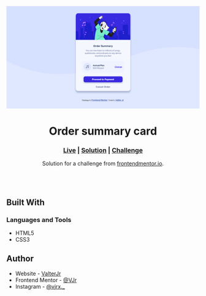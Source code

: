<img src="./screenshots/screenshot.png"></img>

<h1 align="center">Order summary card</h1>

<div align="center">
    <h3>
        <a href="" target="_blank">Live</a>
        <span> | </span>
        <a href="" target="_blank">Solution</a>
        <span> | </span>
        <a href="https://www.frontendmentor.io/challenges/order-summary-component-QlPmajDUj" target="_blank">Challenge</a>
    </h3>
</div>

<div align="center">
   Solution for a challenge from  <a href="https://www.frontendmentor.io/" target="_blank">frontendmentor.io</a>.
</div>
<br><br><br>

## Built With

### Languages and Tools

- HTML5
- CSS3

## Author

- Website - [ValterJr](https://github.com/junior2105/)
- Frontend Mentor - [@VJr](https://www.frontendmentor.io/profile/junior2105)
- Instagram - [@vjrx._](https://www.instagram.com/vjrx._/)
